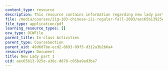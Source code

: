 ```yaml
---
content_type: resource
description: This resource contains information regarding new lady part1.
file: /media/courses/21g-103-chinese-iii-regular-fall-2003/aec65b13925ea38cd878c05ba9ad3be7_MIT21G_103F03_NewLadyPart1.pdf
file_type: application/pdf
learning_resource_types: []
ocw_type: OCWFile
parent_title: In-class Activities
parent_type: CourseSection
parent_uid: 49d6d7be-ecd2-8693-09f5-d312a3b2b6a4
resourcetype: Document
title: New Lady part 1
uid: aec65b13-925e-a38c-d878-c05ba9ad3be7
---
```


